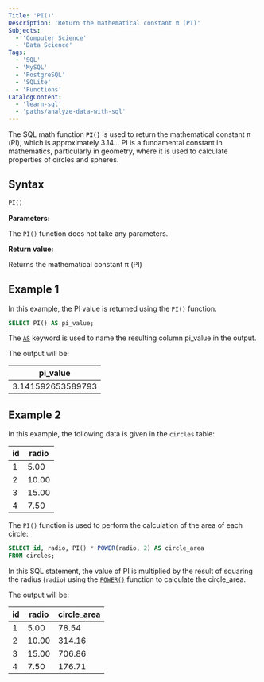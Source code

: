 ```yaml
---
Title: 'PI()'
Description: 'Return the mathematical constant π (PI)'
Subjects:
  - 'Computer Science'
  - 'Data Science'
Tags:
  - 'SQL'
  - 'MySQL'
  - 'PostgreSQL'
  - 'SQLite'
  - 'Functions'
CatalogContent:
  - 'learn-sql'
  - 'paths/analyze-data-with-sql'
---
```


The SQL math function **`PI()`** is used to return the mathematical constant π (PI), which is approximately 3.14... PI is a fundamental constant in mathematics, particularly in geometry, where it is used to calculate properties of circles and spheres.

## Syntax

```sql
PI()
```

**Parameters:**

The `PI()` function does not take any parameters.

**Return value:**

Returns the mathematical constant π (PI)

## Example 1

In this example, the PI value is returned using the `PI()` function.

```sql
SELECT PI() AS pi_value;
```

The [`AS`](https://www.codecademy.com/resources/docs/sql/commands/as) keyword is used to name the resulting column pi_value in the output.

The output will be:

| pi_value          |
| ----------------- |
| 3.141592653589793 |

## Example 2

In this example, the following data is given in the `circles` table:

| id  | radio |
| --- | ----- |
| 1   | 5.00  |
| 2   | 10.00 |
| 3   | 15.00 |
| 4   | 7.50  |

The `PI()` function is used to perform the calculation of the area of each circle:

```sql
SELECT id, radio, PI() * POWER(radio, 2) AS circle_area
FROM circles;
```

In this SQL statement, the value of PI is multiplied by the result of squaring the radius (`radio`) using the [`POWER()`](https://www.codecademy.com/resources/docs/sql/math-functions/power) function to calculate the circle_area.

The output will be:

| id  | radio | circle_area |
| --- | ----- | ----------- |
| 1   | 5.00  | 78.54       |
| 2   | 10.00 | 314.16      |
| 3   | 15.00 | 706.86      |
| 4   | 7.50  | 176.71      |

